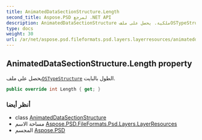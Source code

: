 ```yaml
---
title: AnimatedDataSectionStructure.Length
second_title: Aspose.PSD لمرجع .NET API
description: AnimatedDataSectionStructure ملكية. يحصل على ملفOSTypeStructure الطول بالبايت.
type: docs
weight: 30
url: /ar/net/aspose.psd.fileformats.psd.layers.layerresources/animateddatasectionstructure/length/
---
```

## AnimatedDataSectionStructure.Length property

يحصل على ملف[`OSTypeStructure`](../../ostypestructure/) الطول بالبايت.

```csharp
public override int Length { get; }
```

### أنظر أيضا

* class [AnimatedDataSectionStructure](../)
* مساحة الاسم [Aspose.PSD.FileFormats.Psd.Layers.LayerResources](../../animateddatasectionstructure/)
* المجسم [Aspose.PSD](../../../)


